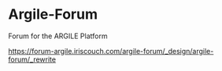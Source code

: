 Argile-Forum
============

Forum for the ARGILE Platform

https://forum-argile.iriscouch.com/argile-forum/_design/argile-forum/_rewrite
